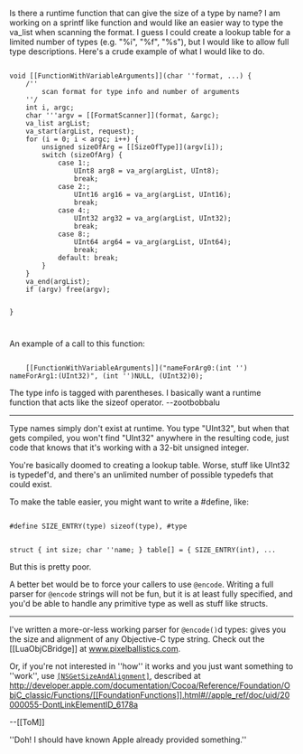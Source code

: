 Is there a runtime function that can give the size of a type by name? I am working on a sprintf like function and would like an easier way to type the va_list when scanning the format. I guess I could create a lookup table for a limited number of types (e.g. "%i", "%f", "%s"), but I would like to allow full type descriptions. Here's a crude example of what I would like to do.

<code>
void [[FunctionWithVariableArguments]](char ''format, ...) {
    /''
        scan format for type info and number of arguments
    ''/
    int i, argc;
    char '''argv = [[FormatScanner]](format, &argc);
    va_list argList;
    va_start(argList, request);
    for (i = 0; i < argc; i++) {
		unsigned sizeOfArg = [[SizeOfType]](argv[i]);
		switch (sizeOfArg) {
			case 1:;
				UInt8 arg8 = va_arg(argList, UInt8);
				break;
			case 2:;
				UInt16 arg16 = va_arg(argList, UInt16);
				break;
			case 4:;
				UInt32 arg32 = va_arg(argList, UInt32);
				break;
			case 8:;
				UInt64 arg64 = va_arg(argList, UInt64);
				break;
			default: break;
		}
    }
    va_end(argList);
    if (argv) free(argv);

}

</code>

An example of a call to this function:

<code>
    [[FunctionWithVariableArguments]]("nameForArg0:(int '') nameForArg1:(UInt32)", (int '')NULL, (UInt32)0);
</code>

The type info is tagged with parentheses. I basically want a runtime function that acts like the sizeof operator. --zootbobbalu

----

Type names simply don't exist at runtime. You type "UInt32", but when that gets compiled, you won't find "UInt32" anywhere in the resulting code, just code that knows that it's working with a 32-bit unsigned integer.

You're basically doomed to creating a lookup table. Worse, stuff like UInt32 is typedef'd, and there's an unlimited number of possible typedefs that could exist.

To make the table easier, you might want to write a #define, like:

<code>
#define SIZE_ENTRY(type) sizeof(type), #type

struct { int size; char ''name; } table[] = {
   SIZE_ENTRY(int), ...
</code>

But this is pretty poor.

A better bet would be to force your callers to use <code>@encode</code>. Writing a full parser for <code>@encode</code> strings will not be fun, but it is at least fully specified, and you'd be able to handle any primitive type as well as stuff like structs.

----

I've written a more-or-less working parser for <code>@encode()</code>d types: gives you the size and alignment of any Objective-C type string. Check out the [[LuaObjCBridge]] at www.pixelballistics.com.

Or, if you're not interested in ''how'' it works and you just want something to ''work'', use <code>[[NSGetSizeAndAlignment]]()</code>, described at http://developer.apple.com/documentation/Cocoa/Reference/Foundation/ObjC_classic/Functions/[[FoundationFunctions]].html#//apple_ref/doc/uid/20000055-DontLinkElementID_6178a

--[[ToM]]

''Doh! I should have known Apple already provided something.''